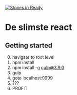 [![Stories in Ready](https://badge.waffle.io/SoftwareSandbox/de-slimste-react.png?label=ready&title=Ready)](https://waffle.io/SoftwareSandbox/de-slimste-react)
# De slimste react

## Getting started
0. navigate to root level
1. npm install 
2. npm install -g gulp@3.9.0
2. gulp
3. goto localhost:9999
4. ???
5. PROFIT 
